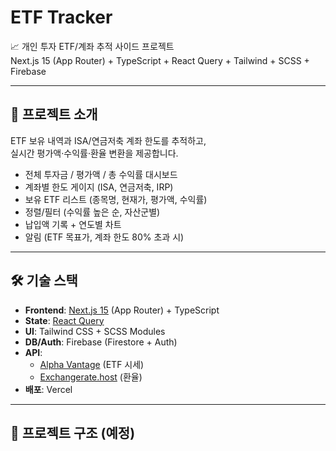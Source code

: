 # ETF Tracker

📈 개인 투자 ETF/계좌 추적 사이드 프로젝트  
Next.js 15 (App Router) + TypeScript + React Query + Tailwind + SCSS + Firebase

---

## 🚀 프로젝트 소개
ETF 보유 내역과 ISA/연금저축 계좌 한도를 추적하고,  
실시간 평가액·수익률·환율 변환을 제공합니다.  

- 전체 투자금 / 평가액 / 총 수익률 대시보드
- 계좌별 한도 게이지 (ISA, 연금저축, IRP)
- 보유 ETF 리스트 (종목명, 현재가, 평가액, 수익률)
- 정렬/필터 (수익률 높은 순, 자산군별)
- 납입액 기록 + 연도별 차트
- 알림 (ETF 목표가, 계좌 한도 80% 초과 시)

---

## 🛠️ 기술 스택
- **Frontend**: [Next.js 15](https://nextjs.org/) (App Router) + TypeScript  
- **State**: [React Query](https://tanstack.com/query/latest)  
- **UI**: Tailwind CSS + SCSS Modules  
- **DB/Auth**: Firebase (Firestore + Auth)  
- **API**: 
  - [Alpha Vantage](https://www.alphavantage.co/) (ETF 시세)
  - [Exchangerate.host](https://exchangerate.host/) (환율)
- **배포**: Vercel

---

## 📂 프로젝트 구조 (예정)
